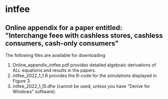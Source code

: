 # intfee
Online appendix for a paper entitled: 
"Interchange fees with cashless stores, cashless consumers, cash-only consumers"
------------------
The following files are available for downloading
1. Online_appendix_intfee.pdf provides detailed algebraic derivations of ALL equations and results in the papers. 
2. intfee_2022_1_1.R provides the R-code for the simulations displayed in Figure 3. 
3. intfee_2022_1_15.dfw (cannot be used, unless you have "Derive for Windows" software). 
